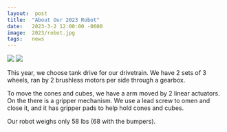 ```yaml
---
layout:  post
title:  "About Our 2023 Robot"
date:   2023-3-2 12:00:00 -0600
image:  2023/robot.jpg
tags:   news
---
```


![]({{site.baseurl}}/images/2023/robot1.jpg)
![]({{site.baseurl}}/images/2023/robot2.jpg)



This year, we choose tank drive for our drivetrain. We have 2 sets of 3 wheels, ran by 2 brushless motors per side through a gearbox.

To move the cones and cubes, we have a arm moved by 2 linear actuators. On the there is a gripper mechanism. We use a lead screw to omen and close it, and it has gripper pads to help hold cones and cubes.

Our robot weighs only 58 lbs (68 with the bumpers). 